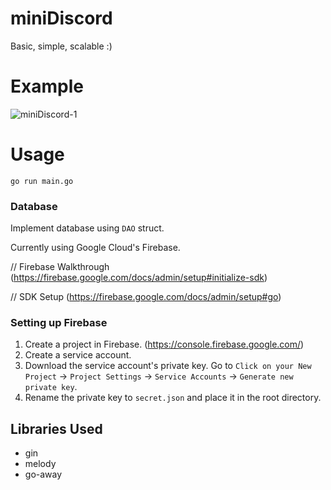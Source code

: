 # miniDiscord
Basic, simple, scalable :)

# Example
![miniDiscord-1](https://user-images.githubusercontent.com/75096034/194345156-2f24770d-4d5c-448e-b4f9-65ba8f6205ab.gif)

# Usage
`go run main.go`

### Database
Implement database using `DAO` struct.

Currently using Google Cloud's Firebase.

// Firebase Walkthrough (<https://firebase.google.com/docs/admin/setup#initialize-sdk>)

// SDK Setup (<https://firebase.google.com/docs/admin/setup#go>)
### Setting up Firebase
1. Create a project in Firebase. (<https://console.firebase.google.com/>)
2. Create a service account.
3. Download the service account's private key.
   Go to `Click on your New Project` -> `Project Settings` -> `Service Accounts` -> `Generate new private key`.
4. Rename the private key to `secret.json` and place it in the root directory.

## Libraries Used
- gin
- melody
- go-away
